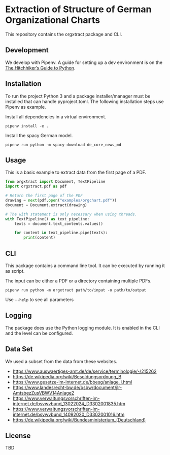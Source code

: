 # Extraction of Structure of German Organizational Charts

This repository contains the orgxtract package and CLI.

## Development

We develop with Pipenv. A guide for setting up a dev environment is on the [The Hitchhiker’s Guide to Python](https://docs.python-guide.org/).

## Installation

To run the project Python 3 and a package installer/manager must be installed that can handle pyproject.toml. The following installation steps use Pipenv as example.

Install all dependencies in a virtual environment.
```
pipenv install -e .
```

Install the spacy German model.
```
pipenv run python -m spacy download de_core_news_md
```

## Usage

This is a basic example to extract data from the first page of a PDF.
```py
from orgxtract import Document, TextPipeline
import orgxtract.pdf as pdf

# Return the first page of the PDF
drawing = next(pdf.open("examples/orgchart.pdf"))
document = Document.extract(drawing)

# The with statement is only necessary when using threads.
with TextPipeline() as text_pipeline:
	texts = document.text_contents.values()

	for content in text_pipeline.pipe(texts):
		print(content)
```

## CLI

This package contains a command line tool. It can be executed by running it as script.

The input can be either a PDF or a directory containing multiple PDFs.
```
pipenv run python -m orgxtract path/to/input -o path/to/output
```
Use `--help` to see all parameters

## Logging

The package does use the Python logging module. It is enabled in the CLI and the level can be configured.

## Data Set

We used a subset from the data from these websites.

- https://www.auswaertiges-amt.de/de/service/terminologie/-/215262
- https://de.wikipedia.org/wiki/Besoldungsordnung_B
- https://www.gesetze-im-internet.de/bbesg/anlage_i.html
- https://www.landesrecht-bw.de/bsbw/document/jlr-AmtsbezZusVBWV14Anlage2
- https://www.verwaltungsvorschriften-im-internet.de/bsvwvbund_13022024_D3302001835.htm
- https://www.verwaltungsvorschriften-im-internet.de/bsvwvbund_14092020_D3302001016.htm
- https://de.wikipedia.org/wiki/Bundesministerium_(Deutschland)

## License

TBD
